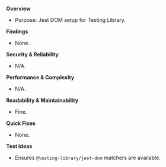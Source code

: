**Overview**
- Purpose: Jest DOM setup for Testing Library.

**Findings**
- None.

**Security & Reliability**
- N/A.

**Performance & Complexity**
- N/A.

**Readability & Maintainability**
- Fine.

**Quick Fixes**
- None.

**Test Ideas**
- Ensures `@testing-library/jest-dom` matchers are available.

